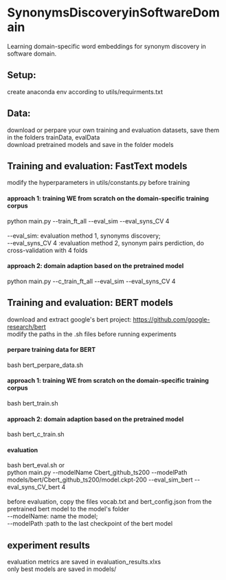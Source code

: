# SynonymsDiscoveryinSoftwareDomain
Learning domain-specific word embeddings for synonym discovery in software domain.<br>
## Setup: 
create anaconda env according to utils/requirments.txt<br>
## Data:
download or perpare your own training and evaluation datasets, save them in the folders trainData, evalData<br>
download pretrained models and save in the folder models<br>
## Training and evaluation: FastText models
modify the hyperparameters in utils/constants.py before training<br>
#### approach 1: training WE from scratch on the domain-specific training corpus
python main.py --train_ft_all  --eval_sim  --eval_syns_CV 4 <br> 
<br>
--eval_sim: evaluation method 1, synonyms discovery; <br>
--eval_syns_CV 4 :evaluation method 2, synonym pairs perdiction, do cross-validation with 4 folds<br> 
#### approach 2: domain adaption based on the pretrained model
python main.py --c_train_ft_all  --eval_sim  --eval_syns_CV 4
## Training and evaluation: BERT models
download and extract google's bert project: https://github.com/google-research/bert<br>
modify the paths in the .sh files before running experiments<br>
#### perpare training data for BERT
bash bert_perpare_data.sh<br>
#### approach 1: training WE from scratch on the domain-specific training corpus
bash bert_train.sh<br>
#### approach 2: domain adaption based on the pretrained model
bash bert_c_train.sh<br>
#### evaluation

bash bert_eval.sh or <br>
python main.py --modelName Cbert_github_ts200 --modelPath models/bert/Cbert_github_ts200/model.ckpt-200 --eval_sim_bert --eval_syns_CV_bert 4<br>
<br>
before evaluation, copy the files vocab.txt and bert_config.json from the pretrained bert model to the model's folder<br>
--modelName: name the model; <br>
--modelPath :path to the last checkpoint of the bert model<br> 
## experiment results
evaluation metrics are saved in evaluation_results.xlxs<br> 
only best models are saved in models/<br> 




